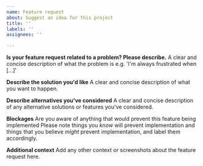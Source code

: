 ```yaml
---
name: Feature request
about: Suggest an idea for this project
title: ''
labels: ''
assignees: ''

---
```


**Is your feature request related to a problem? Please describe.**
A clear and concise description of what the problem is e.g. 'I'm always frustrated when [...]'

**Describe the solution you'd like**
A clear and concise description of what you want to happen.

**Describe alternatives you've considered**
A clear and concise description of any alternative solutions or features you've considered.

**Blockages**
Are you aware of anything that would prevent this feature being implemented
Please note things you _know_ will prevent
implementation and things that you believe _might_ prevent
implementation, and label them accordingly.

**Additional context**
Add any other context or screenshots about the feature request here.

